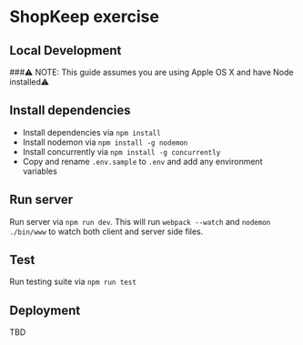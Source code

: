 # ShopKeep exercise

Local Development
-----------------
###:warning: NOTE: This guide assumes you are using Apple OS X and have Node installed:warning:
## Install dependencies
- Install dependencies via `npm install`
- Install nodemon via `npm install -g nodemon`
- Install concurrently via `npm install -g concurrently`
- Copy and rename `.env.sample` to `.env` and add any environment variables

## Run server
Run server via `npm run dev`. This will run `webpack --watch` and `nodemon ./bin/www` to watch both client and server side files.

## Test
Run testing suite via `npm run test`

## Deployment
TBD
